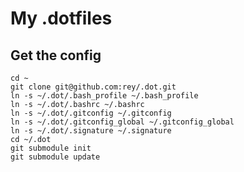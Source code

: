 # My .dotfiles

## Get the config

    cd ~
    git clone git@github.com:rey/.dot.git
    ln -s ~/.dot/.bash_profile ~/.bash_profile
    ln -s ~/.dot/.bashrc ~/.bashrc
    ln -s ~/.dot/.gitconfig ~/.gitconfig
    ln -s ~/.dot/.gitconfig_global ~/.gitconfig_global
    ln -s ~/.dot/.signature ~/.signature
    cd ~/.dot
    git submodule init
    git submodule update
